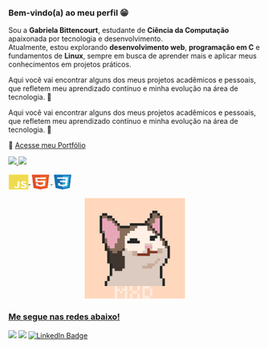 ### Bem-vindo(a) ao meu perfil 😁

Sou a **Gabriela Bittencourt**, estudante de **Ciência da Computação** apaixonada por tecnologia e desenvolvimento.  
Atualmente, estou explorando **desenvolvimento web**, **programação em C** e fundamentos de **Linux**, sempre em busca de aprender mais e aplicar meus conhecimentos em projetos práticos.  

Aqui você vai encontrar alguns dos meus projetos acadêmicos e pessoais, que refletem meu aprendizado contínuo e minha evolução na área de tecnologia. 🚀  

Aqui você vai encontrar alguns dos meus projetos acadêmicos e pessoais, que refletem meu aprendizado contínuo e minha evolução na área de tecnologia. 🚀  

🔗 [Acesse meu Portfólio](https://gabrielabittencourt-portfolio.my.canva.site/real)

<div>
   <a href="https://github.com/gabi-bitt">
   <img height="180em" src="https://github-readme-stats.vercel.app/api?username=gabi-bitt&show_icons=true&theme=tokyonight&include_all_commits=true&count_private=true"/>
   <img height="180em" src="https://github-readme-stats.vercel.app/api/top-langs/?username=gabi-bitt&layout=compact&langs_count=6&theme=tokyonight"/>
</div>

<div style="display: inline_block"><br>
  <img align="center" alt="Js" height="30" width="40" src="https://raw.githubusercontent.com/devicons/devicon/master/icons/javascript/javascript-plain.svg">
  <img align="center" alt="HTML" height="30" width="40" src="https://raw.githubusercontent.com/devicons/devicon/master/icons/html5/html5-original.svg">
  <img align="center" alt="CSS" height="30" width="40" src="https://raw.githubusercontent.com/devicons/devicon/master/icons/css3/css3-original.svg">
</div>

<br>

<!-- Adicionando o GIF abaixo das tabelas e ícones -->
<div align="center">
  <img src="https://github.com/gabi-bitt/gabi-bitt/blob/main/B49D5F74-0641-4B65-8C36-B6DFE246DA03.gif?raw=true" width="200px">
</div>

### Me segue nas redes abaixo!

<div> 
  <a href="https://instagram.com/gabitt7" target="_blank"><img src="https://img.shields.io/badge/-Instagram-%23E4405F?style=for-the-badge&logo=instagram&logoColor=white" target="_blank"></a>
  <a href="https://discord.com/users/714856301511049309" target="_blank"><img src="https://img.shields.io/badge/Discord-7289DA?style=for-the-badge&logo=discord&logoColor=white" target="_blank"></a> 
  <a href="www.linkedin.com/in/gabriela-bittencourt-37301a359"><img src="https://img.shields.io/badge/LinkedIn-blue?style=for-the-badge&logo=linkedin&logoColor=white" alt="LinkedIn Badge"/>
  </a>
</div>
